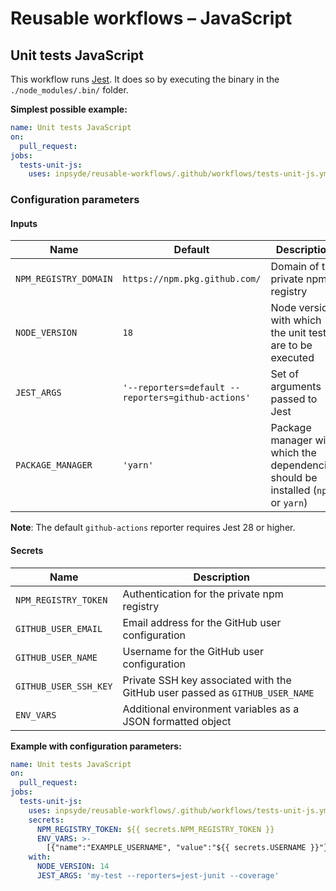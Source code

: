 # Reusable workflows – JavaScript

## Unit tests JavaScript

This workflow runs [Jest](https://jestjs.io/). It does so by executing the binary in the
`./node_modules/.bin/` folder.

**Simplest possible example:**

```yml
name: Unit tests JavaScript
on:
  pull_request:
jobs:
  tests-unit-js:
    uses: inpsyde/reusable-workflows/.github/workflows/tests-unit-js.yml@main
```

### Configuration parameters

#### Inputs

| Name                  | Default                                            | Description                                                                       |
|-----------------------|----------------------------------------------------|-----------------------------------------------------------------------------------|
| `NPM_REGISTRY_DOMAIN` | `https://npm.pkg.github.com/`                      | Domain of the private npm registry                                                |
| `NODE_VERSION`        | `18`                                               | Node version with which the unit tests are to be executed                         |
| `JEST_ARGS`           | `'--reporters=default --reporters=github-actions'` | Set of arguments passed to Jest                                                   |
| `PACKAGE_MANAGER`     | `'yarn'`                                           | Package manager with which the dependencies should be installed (`npm` or `yarn`) |

**Note**: The default `github-actions` reporter requires Jest 28 or higher.

#### Secrets

| Name                  | Description                                                                  |
|-----------------------|------------------------------------------------------------------------------|
| `NPM_REGISTRY_TOKEN`  | Authentication for the private npm registry                                  |
| `GITHUB_USER_EMAIL`   | Email address for the GitHub user configuration                              |
| `GITHUB_USER_NAME`    | Username for the GitHub user configuration                                   |
| `GITHUB_USER_SSH_KEY` | Private SSH key associated with the GitHub user passed as `GITHUB_USER_NAME` |
| `ENV_VARS`            | Additional environment variables as a JSON formatted object                  |

**Example with configuration parameters:**

```yml
name: Unit tests JavaScript
on:
  pull_request:
jobs:
  tests-unit-js:
    uses: inpsyde/reusable-workflows/.github/workflows/tests-unit-js.yml@main
    secrets:
      NPM_REGISTRY_TOKEN: ${{ secrets.NPM_REGISTRY_TOKEN }}
      ENV_VARS: >-
        [{"name":"EXAMPLE_USERNAME", "value":"${{ secrets.USERNAME }}"}]
    with:
      NODE_VERSION: 14
      JEST_ARGS: 'my-test --reporters=jest-junit --coverage'
```
